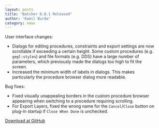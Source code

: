 ```yaml
---
layout: posts
title: "Batcher 0.8.1 Released"
author: "Kamil Burda"
category: news
---
```


<!-- end of summary -->

User interface changes:
* Dialogs for editing procedures, constraints and export settings are now scrollable if exceeding a certain height. Some custom procedures (e.g. `gegl:styles`) and file formats (e.g. DDS) have a large number of parameters, which previously made the dialogs too high to fit the screen.
* Increased the minimum width of labels in dialogs. This makes particularly the procedure browser dialog more readable.

Bug fixes:
* Fixed visually unappealing borders in the custom procedure browser appearing when switching to a procedure requiring scrolling.
* For Export Layers, fixed the wrong name for the `Cancel`/`Close` button on plug-in startup if `Close When Done` is unchecked.

[Download at GitHub](https://github.com/kamilburda/batcher/releases/tag/0.8.1)
